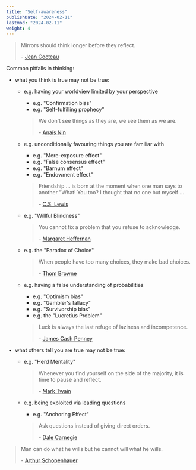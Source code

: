 ```yaml
---
title: "Self-awareness"
publishDate: "2024-02-11"
lastmod: "2024-02-11"
weight: 4
---
```


> Mirrors should think longer before they reflect.
>
> \- [Jean Cocteau](https://www.goodreads.com/quotes/147172-mirrors-should-think-longer-before-they-reflect)

Common pitfalls in thinking:

- what you think is true may not be true:

  - e.g. having your worldview limited by your perspective

    - e.g. "Confirmation bias"
    - e.g. "Self-fulfilling prophecy"

    > We don't see things as they are, we see them as we are.
    >
    > \- [Anaïs Nin](https://www.goodreads.com/quotes/5030-we-don-t-see-things-as-they-are-we-see-them)

  - e.g. unconditionally favouring things you are familiar with

    - e.g. "Mere-exposure effect"
    - e.g. "False consensus effect"
    - e.g. "Barnum effect"
    - e.g. "Endowment effect"

    > Friendship ... is born at the moment when one man says to another "What! You too? I thought that no one but myself ...
    >
    > \- [C.S. Lewis](https://www.goodreads.com/quotes/10554-friendship-is-born-at-the-moment-when-one-man)

  - e.g. "Willful Blindness"

    > You cannot fix a problem that you refuse to acknowledge.
    >
    > \- [Margaret Heffernan](https://www.goodreads.com/quotes/653971-you-cannot-fix-a-problem-that-you-refuse-to-acknowledge)

  - e.g. the "Paradox of Choice"

    > When people have too many choices, they make bad choices.
    >
    > \- [Thom Browne](https://www.brainyquote.com/quotes/thom_browne_612604)

  - e.g. having a false understanding of probabilities

    - e.g. "Optimism bias"
    - e.g. "Gambler's fallacy"
    - e.g. "Survivorship bias"
    - e.g. the "Lucretius Problem"

    > Luck is always the last refuge of laziness and incompetence.
    >
    > \- [James Cash Penney](https://www.brainyquote.com/quotes/james_cash_penney_226538)

- what others tell you are true may not be true:

  - e.g. "Herd Mentality"

    > Whenever you find yourself on the side of the majority, it is time to pause and reflect.
    >
    > \- [Mark Twain](https://www.goodreads.com/quotes/10562547-whenever-you-find-yourself-on-the-side-of-the-majority)

  - e.g. being exploited via leading questions

    - e.g. "Anchoring Effect"

    > Ask questions instead of giving direct orders.
    >
    > \- [Dale Carnegie](https://www.goodreads.com/quotes/8780353-ask-questions-instead-of-giving-direct-orders)

> Man can do what he wills but he cannot will what he wills.
>
> \- [Arthur Schopenhauer](https://www.goodreads.com/quotes/1008775-man-can-do-what-he-wills-but-he-cannot-will)
